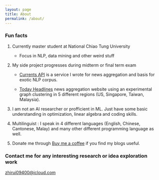 ```yaml
---
layout: page
title: About
permalink: /about/
---
```


### Fun facts

1. Currently master student at National Chiao Tung University 

    * Focus in NLP, data mining and other weird stuff

2. My side project progresses during midterm or final term exam

    * [Currents API](http://currentsapi.services/) is a service I wrote for news aggregation and basis for exotic NLP corpus.

    * [Today Headlines](https://todayheadlines.live/) news aggregation website using an experimental graph clustering in 5 different regions (US, Singapore, Taiwan, Malaysia).

3. I am not an AI researcher or profficient in ML. Just have some basic understanding in optimization, linear algebra and coding skills.

4. Multilinguist : I speak in 4 different languages (English, Chinese, Cantonese, Malay) and many other different programming language as well.

4. Donate me through [Buy me a coffee](https://www.buymeacoffee.com/theblackcat102) if you find my blogs useful.


### Contact me for any interesting research or idea exploration work

[zhirui09400@icloud.com](mailto:zhirui09400@icloud.com)